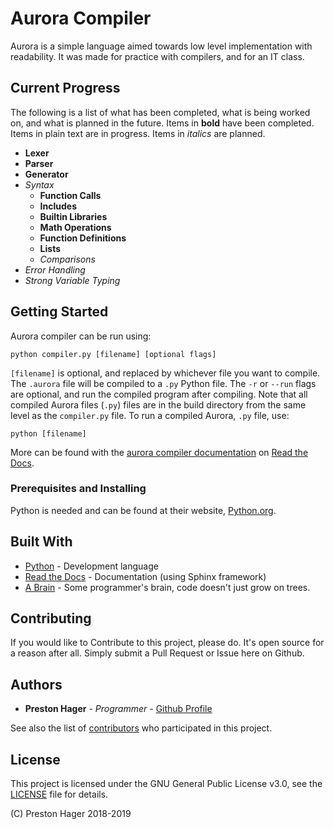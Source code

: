 # Aurora Compiler

Aurora is a simple language aimed towards low level implementation with readability.
It was made for practice with compilers, and for an IT class.

## Current Progress

The following is a list of what has been completed, what is being worked on, and what is planned in the future.
Items in **bold** have been completed.
Items in plain text are in progress.
Items in *italics* are planned.

* **Lexer**
* **Parser**
* **Generator**
* *Syntax*
  * **Function Calls**
  * **Includes**
  * **Builtin Libraries**
  * **Math Operations**
  * **Function Definitions**
  * **Lists**
  * *Comparisons*
* *Error Handling*
* *Strong Variable Typing*

## Getting Started

Aurora compiler can be run using:

```
python compiler.py [filename] [optional flags]
```

`[filename]` is optional, and replaced by whichever file you want to compile.
The `.aurora` file will be compiled to a `.py` Python file.
The `-r` or `--run` flags are optional, and run the compiled program after compiling.
Note that all compiled Aurora files (`.py`) files are in the build directory from  the same level as the `compiler.py` file.
To run a compiled Aurora, `.py` file, use:

```
python [filename]
```

More can be found with the [aurora compiler documentation][2] on [Read the Docs][3].

### Prerequisites and Installing

Python is needed and can be found at their website, [Python.org][1].

## Built With

* [Python][1] - Development language
* [Read the Docs][3] - Documentation (using Sphinx framework)
* [A Brain][4] - Some programmer's brain, code doesn't just grow on trees.

## Contributing

If you would like to Contribute to this project, please do.
It's open source for a reason after all.
Simply submit a Pull Request or Issue here on Github.

## Authors

* **Preston Hager** - *Programmer* - [Github Profile](https://github.com/PrestonHager)

See also the list of [contributors](https://github.com/PrestonHager/AuroraCompiler/blob/master/CONTRIBUTORS.md) who participated in this project.

## License

This project is licensed under the GNU General Public License v3.0, see the [LICENSE](https://github.com/PrestonHager/AuroraCompiler/blob/master/LICENSE) file for details.

(C) Preston Hager 2018-2019

[1]: https://www.python.org
[2]: http://auroracompiler.readthedocs.io/en/latest
[3]: https://readthedocs.org
[4]: https://github.com/PrestonHager
